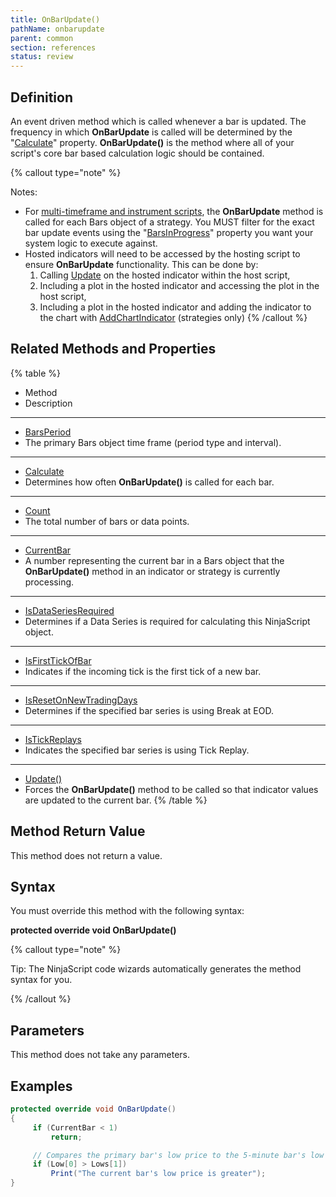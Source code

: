 ```yaml
---
title: OnBarUpdate()
pathName: onbarupdate
parent: common
section: references
status: review
---
```


## Definition

An event driven method which is called whenever a bar is updated. The frequency in which **OnBarUpdate** is called will be determined by the "[Calculate](calculate)" property. **OnBarUpdate()** is the method where all of your script's core bar based calculation logic should be contained.

{% callout type="note" %}

Notes:  

* For [multi-timeframe and instrument scripts](multi_time_frame_instruments.md), the **OnBarUpdate** method is called for each Bars object of a strategy. You MUST filter for the exact bar update events using the "[BarsInProgress](barsinprogress)" property you want your system logic to execute against.
* Hosted indicators will need to be accessed by the hosting script to ensure **OnBarUpdate** functionality. This can be done by:
  1) Calling [Update](update.md) on the hosted indicator within the host script,
  2) Including a plot in the hosted indicator and accessing the plot in the host script,
  3) Including a plot in the hosted indicator and adding the indicator to the chart with [AddChartIndicator](addchartindicator) (strategies only)
{% /callout %}

## Related Methods and Properties

{% table %}

* Method
* Description

---

* [BarsPeriod](barsperiod)
* The primary Bars object time frame (period type and interval).

---

* [Calculate](calculate)
* Determines how often **OnBarUpdate()** is called for each bar.

---

* [Count](count)
* The total number of bars or data points.

---

* [CurrentBar](currentbar)
* A number representing the current bar in a Bars object that the **OnBarUpdate()** method in an indicator or strategy is currently processing.

---

* [IsDataSeriesRequired](isdataseriesrequired)
* Determines if a Data Series is required for calculating this NinjaScript object.

---

* [IsFirstTickOfBar](isfirsttickofbar)
* Indicates if the incoming tick is the first tick of a new bar.

---

* [IsResetOnNewTradingDays](isresetonnewtradingdays)
* Determines if the specified bar series is using Break at EOD.

---

* [IsTickReplays](istickreplays)
* Indicates the specified bar series is using Tick Replay.

---

* [Update()](update.md)
* Forces the **OnBarUpdate()** method to be called so that indicator values are updated to the current bar.
{% /table %}

## Method Return Value

This method does not return a value.

## Syntax

You must override this method with the following syntax:

**protected override void OnBarUpdate()**

{% callout type="note" %}

Tip: The NinjaScript code wizards automatically generates the method syntax for you.

{% /callout %}

## Parameters

This method does not take any parameters.

## Examples

```csharp
protected override void OnBarUpdate()
{
     if (CurrentBar < 1)
         return;

     // Compares the primary bar's low price to the 5-minute bar's low price
     if (Low[0] > Lows[1])
         Print("The current bar's low price is greater");
}
```

